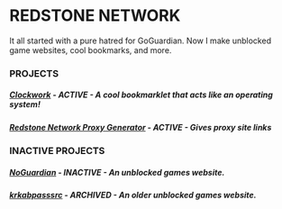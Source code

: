 # REDSTONE NETWORK
It all started with a pure hatred for GoGuardian. Now I make unblocked game websites, cool bookmarks, and more.

### PROJECTS

##### [Clockwork](https://github.com/red-stone-network/clockwork) - ACTIVE - A cool bookmarklet that acts like an operating system!
##### [Redstone Network Proxy Generator](https://redstone-nw.netlify.app/proxy/index.html) - ACTIVE - Gives proxy site links

### INACTIVE PROJECTS

##### [NoGuardian](https://github.com/red-stone-network/noguardian001.github.io) - INACTIVE - An unblocked games website.
##### [krkabpasssrc](https://github.com/red-stone-network/krkabpasssrc) - ARCHIVED - An older unblocked games website.

